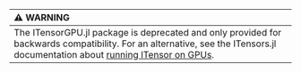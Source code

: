 | :warning: WARNING          |
|:---------------------------|
| The ITensorGPU.jl package is deprecated and only provided for backwards compatibility. For an alternative, see the ITensors.jl documentation about [running ITensor on GPUs](https://itensor.github.io/ITensors.jl/dev/RunningOnGPUs.html). |
